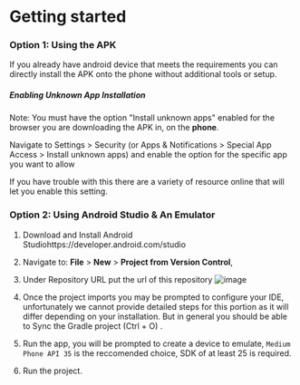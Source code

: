 # Getting started 

### Option 1: Using the APK 

If you already have android device that meets the requirements you can directly install the APK onto the phone without additional tools or setup. 
##### Enabling Unknown App Installation 
Note: You must have the option "Install unknown apps" enabled for the browser you are downloading the APK in, on the **phone**. 

Navigate to Settings > Security (or Apps & Notifications > Special App Access > Install unknown apps) and enable the option for the specific app you want to allow

If you have trouble with this there are a variety of resource online that will let you enable this setting.


### Option 2: Using Android Studio & An Emulator

1. Download and Install Android Studiohttps://developer.android.com/studio
2. Navigate to: **File** > **New** > **Project from Version Control**, 
3. Under Repository URL put the url of this repository 
![image](https://github.com/user-attachments/assets/aa42aaab-76ad-4ca8-9d14-58ef728b59ca)

4. Once the project imports you may be prompted to configure your IDE, unfortunately we cannot provide detailed steps for this portion as it will differ depending on your installation. But in general you should be able to Sync the Gradle project (Ctrl + O) .
5. Run the app, you will be prompted to create a device to emulate, `Medium Phone API 35` is the reccomended choice, SDK of at least 25 is required.
6. Run the project.
